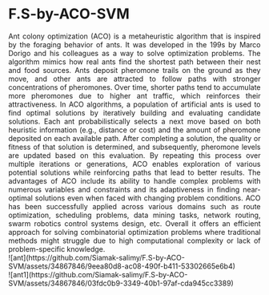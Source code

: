 # F.S-by-ACO-SVM

 <div align="justify">     
Ant colony optimization (ACO) is a metaheuristic algorithm that is inspired by the foraging behavior of ants. It was developed in the 199s by Marco Dorigo and his colleagues as a way to solve optimization problems. The algorithm mimics how real ants find the shortest path between their nest and food sources. Ants deposit pheromone trails on the ground as they move, and other ants are attracted to follow paths with stronger concentrations of pheromones. Over time, shorter paths tend to accumulate more pheromones due to higher ant traffic, which reinforces their attractiveness. In ACO algorithms, a population of artificial ants is used to find optimal solutions by iteratively building and evaluating candidate solutions. Each ant probabilistically selects a next move based on both heuristic information (e.g., distance or cost) and the amount of pheromone deposited on each available path. After completing a solution, the quality or fitness of that solution is determined, and subsequently, pheromone levels are updated based on this evaluation. By repeating this process over multiple iterations or generations, ACO enables exploration of various potential solutions while reinforcing paths that lead to better results. The advantages of ACO include its ability to handle complex problems with numerous variables and constraints and its adaptiveness in finding near-optimal solutions even when faced with changing problem conditions. ACO has been successfully applied across various domains such as route optimization, scheduling problems, data mining tasks, network routing, swarm robotics control systems design, etc. Overall it offers an efficient approach for solving combinatorial optimization problems where traditional methods might struggle due to high computational complexity or lack of problem-specific knowledge.</br></div>
![ant](https://github.com/Siamak-salimy/F.S-by-ACO-SVM/assets/34867846/9eea80d8-ac08-490f-b411-53302665e6b4) </br>
![ant1](https://github.com/Siamak-salimy/F.S-by-ACO-SVM/assets/34867846/03fdc0b9-3349-40b1-97af-cda945cc3389)

